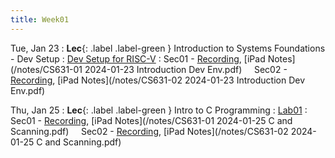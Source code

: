 ```yaml
---
title: Week01
---
```


Tue, Jan 23
: **Lec**{: .label .label-green } Introduction to Systems Foundations - Dev Setup
: [Dev Setup for RISC-V](/guides/dev-setup)
: Sec01 - [Recording](https://usfca.zoom.us/rec/share/78T3CGWieE6hi1ro-FG4X6XaBRFEwOw9tVg477geAmQDvHVW7wLhbC2AUDwl2xE.5QJYxjHPmJc3OBmO?startTime=1706025520000),
          [iPad Notes](/notes/CS631-01 2024-01-23 Introduction Dev Env.pdf)
&nbsp; &nbsp;
Sec02 - [Recording](https://usfca.zoom.us/rec/share/5SefZXsGoo08KNwrGyULit-V8FT-42yJ4GzlX830SnmRZoxYtO-rULSIaa0f--MN.dqwi5VKTDBABVacm?startTime=1706049581000),
        [iPad Notes](/notes/CS631-02 2024-01-23 Introduction Dev Env.pdf)

Thu, Jan 25
: **Lec**{: .label .label-green } Intro to C Programming
:  [Lab01](/assignments/lab01)
: Sec01 - [Recording](https://usfca.zoom.us/rec/share/UQhv0TUK_d-0bmEazOrgUscXied5nUTJf0Qex6QvOrh7wkukWDx_5ZtH6XO0QA4.Lh0h-ACijxKsvVxR?startTime=1706197867000),
          [iPad Notes](/notes/CS631-01 2024-01-25 C and Scanning.pdf)
&nbsp; &nbsp;
Sec02 - [Recording](https://usfca.zoom.us/rec/share/QaluPlEj_bZeQurO65N58mHq3eQFG-dUMrruM4qfNVvYlHoD2i1EhiF7fjzq622B.MfUruXShb6gNefo3?startTime=1706222408000),
        [iPad Notes](/notes/CS631-02 2024-01-25 C and Scanning.pdf)
